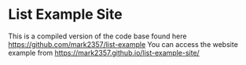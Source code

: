 # List Example Site
This is a compiled version of the code base found here https://github.com/mark2357/list-example
You can access the website example from https://mark2357.github.io/list-example-site/
